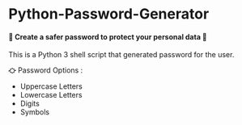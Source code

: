 # Python-Password-Generator
#### 🔑 Create a safer password to protect your personal data 🔑

This is a Python 3 shell script that generated  password for the user.

⛮ Password Options : 
- Uppercase Letters
- Lowercase Letters
- Digits
- Symbols
